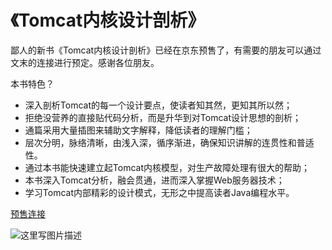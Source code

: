 # 《Tomcat内核设计剖析》

鄙人的新书《Tomcat内核设计剖析》已经在京东预售了，有需要的朋友可以通过文末的连接进行预定。感谢各位朋友。

本书特色？

* 深入剖析Tomcat的每一个设计要点，使读者知其然，更知其所以然；
* 拒绝没营养的直接贴代码分析，而是升华到对Tomcat设计思想的剖析；
* 通篇采用大量插图来辅助文字解释，降低读者的理解门槛；
* 层次分明，脉络清晰，由浅入深，循序渐进，确保知识讲解的连贯性和普适性。
* 通过本书能快速建立起Tomcat内核模型，对生产故障处理有很大的帮助；
* 本书深入Tomcat分析，融会贯通，进而深入掌握Web服务器技术；
* 学习Tomcat内部精彩的设计模式，无形之中提高读者Java编程水平。

[预售连接](https://item.jd.com/12185360.html)


![这里写图片描述](http://img.blog.csdn.net/20170503091957943?watermark/2/text/aHR0cDovL2Jsb2cuY3Nkbi5uZXQvd2FuZ3lhbmd6aGl6aG91/font/5a6L5L2T/fontsize/400/fill/I0JBQkFCMA==/dissolve/70/gravity/SouthEast)


